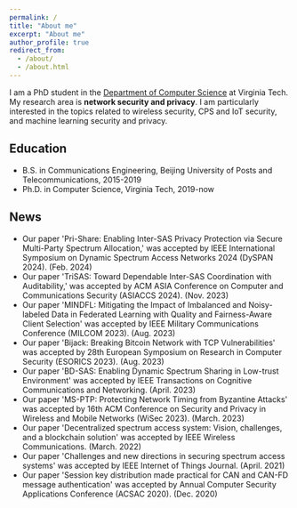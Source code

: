 ```yaml
---
permalink: /
title: "About me"
excerpt: "About me"
author_profile: true
redirect_from: 
  - /about/
  - /about.html
---
```


I am a PhD student in the [Department of Computer Science]([[https://cs.vt.edu/]]) at Virginia Tech. My research area is **network security and privacy**. I am particularly interested in the topics related to wireless security, CPS and IoT security, and machine learning security and privacy.

## Education
* B.S. in Communications Engineering, Beijing University of Posts and Telecommunications, 2015-2019
* Ph.D. in Computer Science, Virginia Tech, 2019-now

## News
- Our paper 'Pri-Share: Enabling Inter-SAS Privacy Protection via Secure Multi-Party Spectrum Allocation,' was accepted by IEEE International Symposium on Dynamic Spectrum Access Networks 2024 (DySPAN 2024). (Feb. 2024)
- Our paper 'TriSAS: Toward Dependable Inter-SAS Coordination with Auditability,' was accepted by ACM ASIA Conference on Computer and Communications Security (ASIACCS 2024). (Nov. 2023)
- Our paper 'MINDFL: Mitigating the Impact of Imbalanced and Noisy-labeled Data in Federated Learning with Quality and Fairness-Aware Client Selection' was accepted by IEEE Military Communications Conference (MILCOM 2023). (Aug. 2023)
- Our paper 'Bijack: Breaking Bitcoin Network with TCP Vulnerabilities' was accepted by 28th European Symposium on Research in Computer Security (ESORICS 2023). (Aug. 2023)
- Our paper 'BD-SAS: Enabling Dynamic Spectrum Sharing in Low-trust Environment' was accepted by IEEE Transactions on Cognitive Communications and Networking. (April. 2023)
- Our paper 'MS-PTP: Protecting Network Timing from Byzantine Attacks' was accepted by 16th ACM Conference on Security and Privacy in Wireless and Mobile Networks (WiSec 2023). (March. 2023)
- Our paper 'Decentralized spectrum access system: Vision, challenges, and a blockchain solution' was accepted by IEEE Wireless Communications. (March. 2022)
- Our paper 'Challenges and new directions in securing spectrum access systems' was accepted by IEEE Internet of Things Journal. (April. 2021)
- Our paper 'Session key distribution made practical for CAN and CAN-FD message authentication' was accepted by Annual Computer Security Applications Conference (ACSAC 2020). (Dec. 2020)
